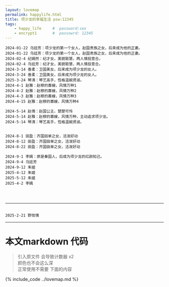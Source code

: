 ```yaml
---
layout: lovemap
permalink: happylife.html
title: 项少龙的幸福生活 psw:12345
tags:
    - happy_life     #  password:sex
    - encrypt1       #  passowrd: 12345
--- 
```

 
```  
2024-01-22 乌廷芳：项少龙的第一个女人，赵国贵族之女，后来成为他的正妻。
2024-01-22 乌廷芳：项少龙的第一个女人，赵国贵族之女，后来成为他的正妻。
2024-02-4 纪嫣然：纪才女，美貌聪慧，两人情投意合。
2024-02-4 乌廷芳：纪才女，美貌聪慧，两人情投意合。
2024-3-14 善柔：卫国美女，后来成为项少龙的女人。
2024-3-24 善柔：卫国美女，后来成为项少龙的女人。
2025-3-24 琴清：琴艺高手，性格温婉贤淑。
2024-4-1 赵雅：赵穆的寡嫂，风情万种1
2024-4-2 赵雅：赵穆的寡嫂，风情万种2
2024-4-3 赵雅：赵穆的寡嫂，风情万种3
2024-4-15 赵雅：赵穆的寡嫂，风情万种4

2024-5-14 赵倩：赵国公主，楚楚可怜
2024-5-14 赵雅：赵穆的寡嫂，风情万种，主动追求项少龙。
2024-5-14 琴清：琴艺高手，性格温婉贤淑。


2024-8-1 田盈：齐国田单之女，活泼好动
2024-8-12 田盈：齐国田单之女，活泼好动
2024-8-22 田盈：齐国田单之女，活泼好动

2024-9-1 李嫣：原是秦国人，后成为项少龙的红颜知己。
2024-9-4 乌廷芳
2024-9-12 朱姬
2025-4-12 朱姬
2025-5-12 朱姬
2025-4-2 李嫣


 
```

--- 

```

2025-2-21 野玫瑰

```


---- 
# 本文markdown 代码  
> 引入原文件 会导致计数器 x2    
> 颜色也不会这么深  
> 正常使用不需要 下面的内容  


{% include_code ../lovemap.md  %}